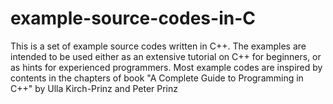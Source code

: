 # example-source-codes-in-C

This is a set of example source codes written in C++. 
The examples are intended to be used either as an extensive tutorial on C++ for beginners, or as hints for experienced programmers.
Most example codes are inspired by contents in the chapters of book 
                      "A Complete Guide to Programming in C++" 
                      by Ulla Kirch-Prinz and Peter Prinz
                    
                      
